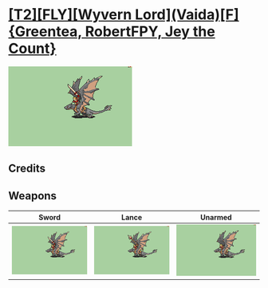 # [\[T2\]\[FLY\]\[Wyvern Lord\]\(Vaida\)\[F\]{Greentea, RobertFPY, Jey the Count}](./%5BT2%5D%5BFLY%5D%5BWyvern%20Lord%5D(Vaida)%5BF%5D%7BGreentea,%20RobertFPY,%20Jey%20the%20Count%7D)

<img src="./1.%20Sword/Sword_000.png" alt="[T2][FLY][Wyvern Lord](Vaida)[F]{Greentea, RobertFPY, Jey the Count} standing" />

## Credits



## Weapons


|Sword |Lance |Unarmed |
|  :---: | :---: | :---: |
| <img alt="Sword animation" src="./1.%20Sword/Sword.gif" /> | <img alt="Lance animation" src="./2.%20Lance/Lance.gif" /> | <img alt="Unarmed animation" src="./8.%20Unarmed/Unarmed.gif" /> |
